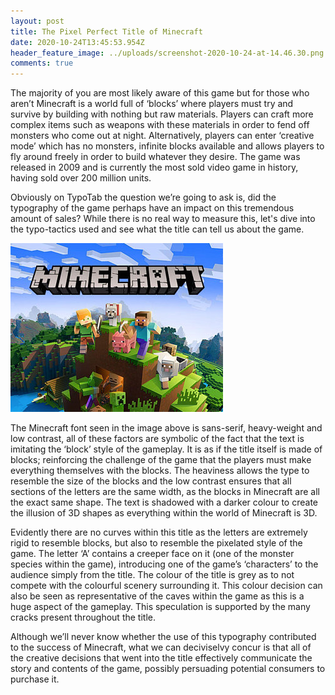 ```yaml
---
layout: post
title: The Pixel Perfect Title of Minecraft
date: 2020-10-24T13:45:53.954Z
header_feature_image: ../uploads/screenshot-2020-10-24-at-14.46.30.png
comments: true
---
```

The majority of you are most likely aware of this game but for those who aren’t Minecraft is a world full of ‘blocks’ where players must try and survive by building with nothing but raw materials. Players can craft more complex items such as weapons with these materials in order to fend off monsters who come out at night. Alternatively, players can enter ‘creative mode’ which has no monsters, infinite blocks available and allows players to fly around freely in order to build whatever they desire. The game was released in 2009 and is currently the most sold video game in history, having sold over 200 million units. 

Obviously on TypoTab the question we’re going to ask is, did the typography of the game perhaps have an impact on this tremendous amount of sales? While there is no real way to measure this, let's dive into the typo-tactics used and see what the title can tell us about the game.

![Minecraft Game Cover](../uploads/il_340x270.2477982916_ixfv.jpg "Minecraft Game Cover")

The Minecraft font seen in the image above is sans-serif, heavy-weight and low contrast, all of these factors are symbolic of the fact that the text is imitating the ‘block’ style of the gameplay. It is as if the title itself is made of blocks; reinforcing the challenge of the game that the players must make everything themselves with the blocks. The heaviness allows the type to resemble the size of the blocks and the low contrast ensures that all sections of the letters are the same width, as the blocks in Minecraft are all the exact same shape. The text is shadowed with a darker colour to create the illusion of 3D shapes as everything within the world of Minecraft is 3D.

Evidently there are no curves within this title as the letters are extremely rigid to resemble blocks, but also to resemble the pixelated style of the game. The letter ‘A’ contains a creeper face on it (one of the monster species within the game), introducing one of the game’s ‘characters’ to the audience simply from the title. The colour of the title is grey as to not compete with the colourful scenery surrounding it. This colour decision can also be seen as representative of the caves within the game as this is a huge aspect of the gameplay. This speculation is supported by the many cracks present throughout the title.

Although we’ll never know whether the use of this typography contributed to the success of Minecraft, what we can deciviselvy concur is that all of the creative decisions that went into the title effectively communicate the story and contents of the game, possibly persuading potential consumers to purchase it.